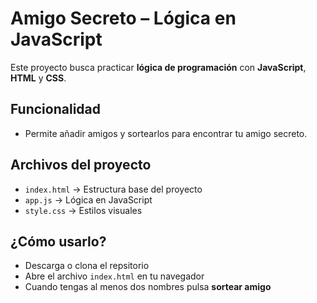 # Amigo Secreto – Lógica en JavaScript  

Este proyecto busca practicar **lógica de programación** con **JavaScript**, **HTML** y **CSS**.  

## Funcionalidad  
- Permite añadir amigos y sortearlos para encontrar tu amigo secreto.  

##  Archivos del proyecto  
- `index.html` → Estructura base del proyecto  
- `app.js` → Lógica en JavaScript  
- `style.css` → Estilos visuales  

## ¿Cómo usarlo?  

- Descarga o clona el repsitorio
- Abre el archivo `index.html` en tu navegador
- Cuando tengas al menos dos nombres pulsa <strong>sortear amigo</strong>
